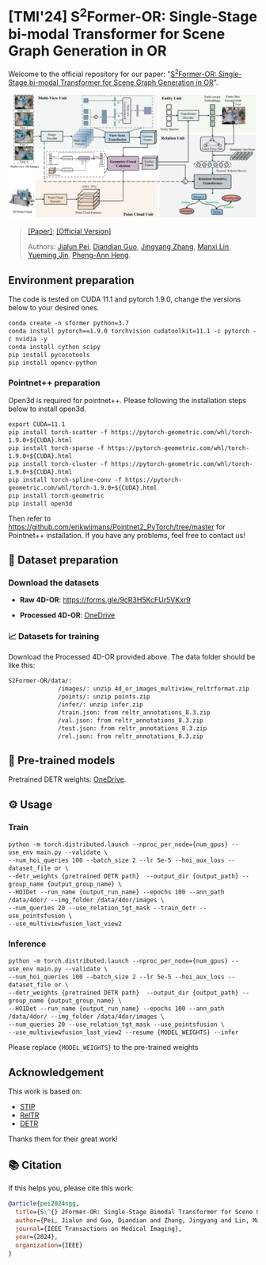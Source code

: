 # [TMI'24] S<sup>2</sup>Former-OR: Single-Stage bi-modal Transformer for Scene Graph Generation in OR
Welcome to the official repository for our paper: "[S<sup>2</sup>Former-OR: Single-Stage bi-modal Transformer for Scene Graph Generation in OR](https://arxiv.org/pdf/2402.14461)".

![S<sup>2</sup>Former-OR](/Framework.png)


> [[Paper]](https://arxiv.org/pdf/2402.14461); [[Official Version]](https://ieeexplore.ieee.org/document/10637910)
> 
> Authors:
> [Jialun Pei](https://scholar.google.com/citations?user=1lPivLsAAAAJ&hl=en),
> [Diandian Guo](https://scholar.google.com/citations?user=yXycwhIAAAAJ&hl=en),
> [Jingyang Zhang](https://scholar.google.com/citations?user=C-M2ufUAAAAJ&hl=zh-CN),
> [Manxi Lin](https://scholar.google.com/citations?user=RApnUsEAAAAJ&hl=da),
> [Yueming Jin](https://yuemingjin.github.io/),
> [Pheng-Ann Heng](https://scholar.google.com/citations?user=OFdytjoAAAAJ&hl=en).
>

## Environment preparation

The code is tested on CUDA 11.1 and pytorch 1.9.0, change the versions below to your desired ones.

```shell
conda create -n sformer python=3.7
conda install pytorch==1.9.0 torchvision cudatoolkit=11.1 -c pytorch -c nvidia -y
conda install cython scipy
pip install pycocotools
pip install opencv-python
```


### Pointnet++ preparation

Open3d is required for pointnet++. Please following the installation steps below to install open3d.

```shell
export CUDA=11.1
pip install torch-scatter -f https://pytorch-geometric.com/whl/torch-1.9.0+${CUDA}.html
pip install torch-sparse -f https://pytorch-geometric.com/whl/torch-1.9.0+${CUDA}.html
pip install torch-cluster -f https://pytorch-geometric.com/whl/torch-1.9.0+${CUDA}.html
pip install torch-spline-conv -f https://pytorch-geometric.com/whl/torch-1.9.0+${CUDA}.html
pip install torch-geometric
pip install open3d
```

Then refer to https://github.com/erikwijmans/Pointnet2_PyTorch/tree/master for Pointnet++ installation. If you have any problems, feel free to contact us!



## 🔧 Dataset preparation

### Download the datasets

- **Raw 4D-OR**: https://forms.gle/9cR3H5KcFUr5VKxr9

- **Processed 4D-OR**: [OneDrive](https://gocuhk-my.sharepoint.com/:f:/g/personal/jialunpei_cuhk_edu_hk/Es4MUdHVUE1LpOJn2vHQFKMBNGfr2O0LT0xLG8HLMFVWEg?e=ovg5RL)

### 📈 Datasets for training

Download the Processed 4D-OR provided above. The data folder should be like this:

```shell
S2Former-OR/data/: 
              /images/: unzip 4d_or_images_multiview_reltrformat.zip
              /points/: unzip points.zip
              /infer/: unzip infer.zip
              /train.json: from reltr_annotations_8.3.zip
              /val.json: from reltr_annotations_8.3.zip
              /test.json: from reltr_annotations_8.3.zip
              /rel.json: from reltr_annotations_8.3.zip
```

## 🚀 Pre-trained models

Pretrained DETR weights: [OneDrive](https://gocuhk-my.sharepoint.com/:u:/g/personal/jialunpei_cuhk_edu_hk/EcQvVowPUVBItg8tIM1L7SMBXGQu4xQXTSrZNOcNSDHIwg?e=pFkhQx).


## ⚙️ Usage

### Train

```shell
python -m torch.distributed.launch --nproc_per_node={num_gpus} --use_env main.py --validate \
--num_hoi_queries 100 --batch_size 2 --lr 5e-5 --hoi_aux_loss --dataset_file or \
--detr_weights {pretrained DETR path}  --output_dir {output_path} --group_name {output_group_name} \
--HOIDet --run_name {output_run_name} --epochs 100 --ann_path /data/4dor/ --img_folder /data/4dor/images \
--num_queries 20 --use_relation_tgt_mask --train_detr --use_pointsfusion \
--use_multiviewfusion_last_view2
```

### Inference

```shell
python -m torch.distributed.launch --nproc_per_node={num_gpus} --use_env main.py --validate \
--num_hoi_queries 100 --batch_size 2 --lr 5e-5 --hoi_aux_loss --dataset_file or \
--detr_weights {pretrained DETR path}  --output_dir {output_path} --group_name {output_group_name} \
--HOIDet --run_name {output_run_name} --epochs 100 --ann_path /data/4dor/ --img_folder /data/4dor/images \
--num_queries 20 --use_relation_tgt_mask --use_pointsfusion \
--use_multiviewfusion_last_view2 --resume {MODEL_WEIGHTS} --infer
```

Please replace `{MODEL_WEIGHTS}` to the pre-trained weights

## Acknowledgement

This work is based on:
- [STIP](https://github.com/zyong812/STIP)
- [RelTR](https://github.com/yrcong/RelTR)
- [DETR](https://github.com/facebookresearch/detr)


Thanks them for their great work!

## 📚 Citation

If this helps you, please cite this work:

```bibtex
@article{pei2024sgg,
  title={S\^{} 2Former-OR: Single-Stage Bimodal Transformer for Scene Graph Generation in OR},
  author={Pei, Jialun and Guo, Diandian and Zhang, Jingyang and Lin, Manxi and Jin, Yueming and Heng, Pheng-Ann},
  journal={IEEE Transactions on Medical Imaging},
  year={2024},
  organization={IEEE}
}
```
